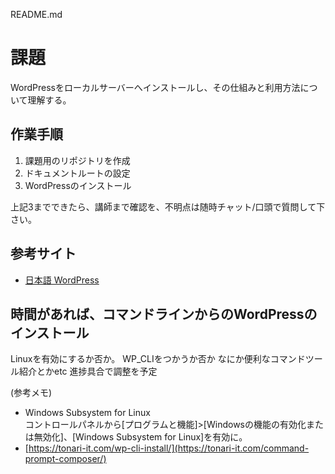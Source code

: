 README.md

# 課題

WordPressをローカルサーバーへインストールし、その仕組みと利用方法について理解する。


## 作業手順

1. 課題用のリポジトリを作成
2. ドキュメントルートの設定
3. WordPressのインストール

上記3までできたら、講師まで確認を、不明点は随時チャット/口頭で質問して下さい。  

## 参考サイト

- [日本語 WordPress](https://ja.wordpress.org/)


## 時間があれば、コマンドラインからのWordPressのインストール

Linuxを有効にするか否か。 WP_CLIをつかうか否か
なにか便利なコマンドツール紹介とかetc
進捗具合で調整を予定

(参考メモ)
- Windows Subsystem for Linux  
	コントロールパネルから[プログラムと機能]>[Windowsの機能の有効化または無効化]、[Windows Subsystem for Linux]を有効に。
- [https://tonari-it.com/wp-cli-install/](https://tonari-it.com/command-prompt-composer/)


